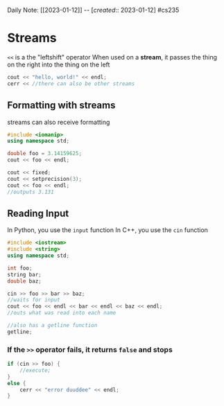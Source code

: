 Daily Note: [[2023-01-12]] -- [*created*:: 2023-01-12] #cs235 

# Streams
`<<` is a the "leftshift" operator
When used on a **stream**, it passes the thing on the right into the thing on the left

```cpp
cout << "hello, world!" << endl;
cerr << //there can also be other streams
```

## Formatting with streams
streams can also receive formatting 

```cpp
#include <iomanip>
using namespace std;

double foo = 3.14159625;
cout << foo << endl;

cout << fixed;
cout << setprecision(3);
cout << foo << endl;
//outputs 3.131
```

## Reading Input
In Python, you use the `input` function
In C++, you use the `cin` function

```cpp
#include <iostream>
#include <string>
using namespace std;

int foo;
string bar;
double baz;

cin >> foo >> bar >> baz;
//waits for input
cout << foo << endl << bar << endl << baz << endl;
//outs what was read into each name

//also has a getline function
getline;
```

### If the `>>` operator fails, it returns `false` and stops
```cpp
if (cin >> foo) {
	//execute;
}
else {
	cerr << "error duuddee" << endl;
}
```